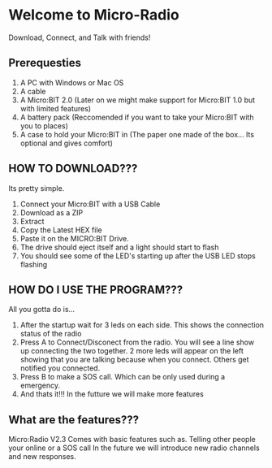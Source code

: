 # Welcome to Micro-Radio
Download, Connect, and Talk with friends!

Prerequesties
-----------------
1. A PC with Windows or Mac OS
2. A cable
3. A Micro:BIT 2.0 (Later on we might make support for Micro:BIT 1.0 but with limited features)
4. A battery pack (Reccomended if you want to take your Micro:BIT with you to places)
5. A case to hold your Micro:BIT in (The paper one made of the box... Its optional and gives comfort)

HOW TO DOWNLOAD???
------------------
Its pretty simple.
1. Connect your Micro:BIT with a USB Cable
2. Download as a ZIP
3. Extract
4. Copy the Latest HEX file
5. Paste it on the MICRO:BIT Drive.
6. The drive should eject itself and a light should start to flash
7. You should see some of the LED's starting up after the USB LED stops flashing

HOW DO I USE THE PROGRAM???
---------------------------
All you gotta do is...
1. After the startup wait for 3 leds on each side. This shows the connection status of the radio
2. Press A to Connect/Disconect from the radio. You will see a line show up connecting the two together. 2 more leds will appear on the left showing that
you are talking because when you connect. Others get notified you connected.
3. Press B to make a SOS call. Which can be only used during a emergency.
4. And thats it!!! In the futture we will make more features

What are the features???
------------------------
Micro:Radio V2.3 Comes with basic features such as. Telling other people your online or a SOS call
In the future we will introduce new radio channels and new responses.
